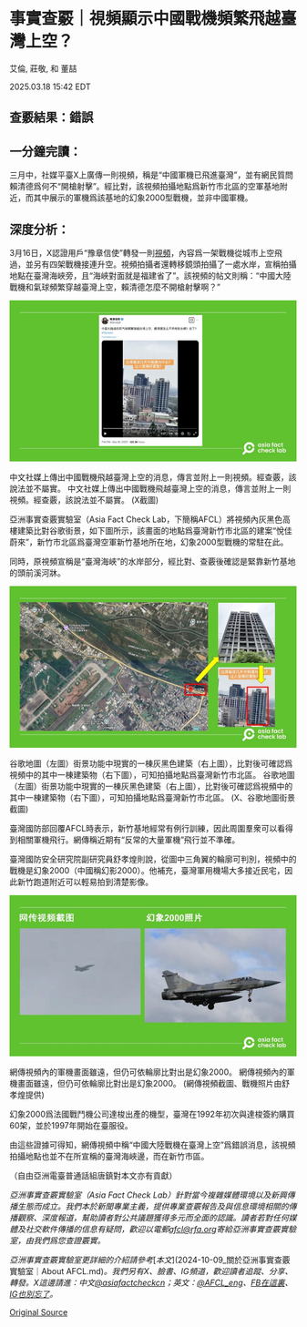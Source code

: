 # 事實查覈｜視頻顯示中國戰機頻繁飛越臺灣上空？

艾倫, 莊敬, 和 董喆

2025.03.18 15:42 EDT

## 查覈結果：錯誤

## 一分鐘完讀：

三月中，社媒平臺X上廣傳一則視頻，稱是“中國軍機已飛進臺灣”，並有網民質問賴清德爲何不“開槍射擊”。經比對，該視頻拍攝地點爲新竹市北區的空軍基地附近，而其中展示的軍機爲該基地的幻象2000型戰機，並非中國軍機。

## 深度分析：

3月16日，X認證用戶“豫章信使”轉發一則[視頻](https://archive.ph/MQD92)，內容爲一架戰機從城市上空飛過，並另有四架戰機接連升空。視頻拍攝者還轉移鏡頭拍攝了一處水岸，宣稱拍攝地點在臺灣海峽旁，且“海峽對面就是福建省了”。該視頻的帖文則稱：“中國大陸戰機和氣球頻繁穿越臺灣上空，賴清德怎麼不開槍射擊啊？”

![中文社媒上傳出中國戰機飛越臺灣上空的消息，傳言並附上一則視頻。經查覈，該說法並不屬實。](images/TD7T3RT4QZGIBFS6HQCHB3QVYE.jpg)

中文社媒上傳出中國戰機飛越臺灣上空的消息，傳言並附上一則視頻。經查覈，該說法並不屬實。 中文社媒上傳出中國戰機飛越臺灣上空的消息，傳言並附上一則視頻。經查覈，該說法並不屬實。 (X截圖)

亞洲事實查覈實驗室（Asia Fact Check Lab，下簡稱AFCL）將視頻內灰黑色高樓建築比對谷歌街景，如下圖所示，該畫面的地點爲臺灣新竹市北區的建案“悅佳蔚來”，新竹市北區爲臺灣空軍新竹基地所在地，幻象2000型戰機的常駐在此。

同時，原視頻宣稱是“臺灣海峽”的水岸部分，經比對、查覈後確認是緊靠新竹基地的頭前溪河牀。

![谷歌地圖（左圖）街景功能中現實的一棟灰黑色建築（右上圖），比對後可確認爲視頻中的其中一棟建築物（右下圖），可知拍攝地點爲臺灣新竹市北區。](images/IDWGX7OVZJGB5N7CAOJJRRT5HU.jpg)

谷歌地圖（左圖）街景功能中現實的一棟灰黑色建築（右上圖），比對後可確認爲視頻中的其中一棟建築物（右下圖），可知拍攝地點爲臺灣新竹市北區。 谷歌地圖（左圖）街景功能中現實的一棟灰黑色建築（右上圖），比對後可確認爲視頻中的其中一棟建築物（右下圖），可知拍攝地點爲臺灣新竹市北區。 (X、谷歌地圖街景截圖)

臺灣國防部回覆AFCL時表示，新竹基地經常有例行訓練，因此周圍羣衆可以看得到相關軍機飛行。網傳稱近期有“反常的大量軍機”飛行並不準確。

臺灣國防安全研究院副研究員舒孝煌則說，從圖中三角翼的輪廓可判別，視頻中的戰機是幻象2000（中國稱幻影2000）。他補充，臺灣軍用機場大多接近民宅，因此新竹跑道附近可以輕易拍到清楚影像。

![網傳視頻內的軍機畫面雖遠，但仍可依輪廓比對出是幻象2000。](images/4NGAZMHGCJA3PBMY5NEJ6LFNUA.jpg)

網傳視頻內的軍機畫面雖遠，但仍可依輪廓比對出是幻象2000。 網傳視頻內的軍機畫面雖遠，但仍可依輪廓比對出是幻象2000。 (網傳視頻截圖、戰機照片由舒孝煌提供)

幻象2000爲法國戰鬥機公司達梭出產的機型，臺灣在1992年初次與達梭簽約購買60架，並於1997年開始在臺服役。

由這些證據可得知，網傳視頻中稱“中國大陸戰機在臺灣上空”爲錯誤消息，該視頻拍攝地點也並不在所宣稱的臺灣海峽邊，而在新竹市區。

（自由亞洲電臺普通話組唐鎮對本文亦有貢獻）

*亞洲事實查覈實驗室（Asia Fact Check Lab）針對當今複雜媒體環境以及新興傳播生態而成立。我們本於新聞專業主義，提供專業查覈報告及與信息環境相關的傳播觀察、深度報道，幫助讀者對公共議題獲得多元而全面的認識。讀者若對任何媒體及社交軟件傳播的信息有疑問，歡迎以電郵*[*afcl@rfa.org*](mailto:afcl@rfa.org)*寄給亞洲事實查覈實驗室，由我們爲您查證覈實。*

*亞洲事實查覈實驗室更詳細的介紹請參考*[*本文*](2024-10-09_關於亞洲事實查覈實驗室｜About AFCL.md)*。我們另有X、臉書、IG頻道，歡迎讀者追蹤、分享、轉發。X這邊請進：中文*[*@asiafactcheckcn*](https://twitter.com/asiafactcheckcn)*；英文：*[*@AFCL\_eng*](https://twitter.com/AFCL_eng)*、*[*FB在這裏*](https://www.facebook.com/asiafactchecklabcn)*、*[*IG也別忘了*](https://www.instagram.com/asiafactchecklab/)*。*



[Original Source](https://www.rfa.org/mandarin/shishi-hecha/2025/03/18/fact-check-video-chinese-fighter-jet-taiwan/)